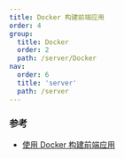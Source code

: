 ```yaml
---
title: Docker 构建前端应用
order: 4
group:
  title: Docker
  order: 2
  path: /server/Docker
nav:
  order: 6
  title: 'server'
  path: /server
---
```


### 参考

- [使用 Docker 构建前端应用](https://zhuanlan.zhihu.com/p/39241059)
